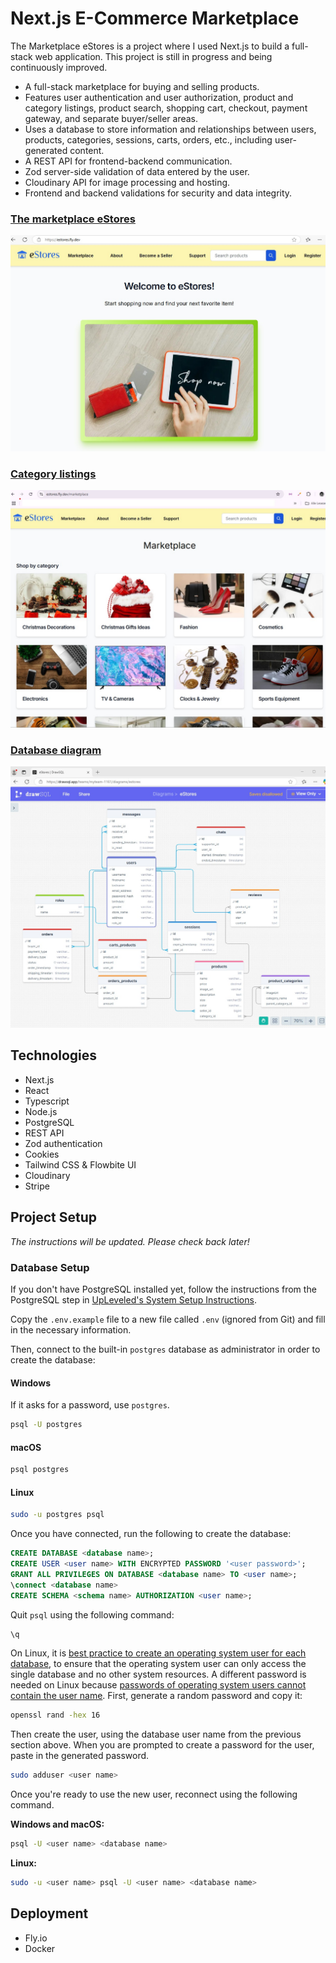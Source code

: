 # Next.js E-Commerce Marketplace

The Marketplace eStores is a project where I used Next.js to build a full-stack web application. This project is still in progress and being continuously improved.

- A full-stack marketplace for buying and selling products.
- Features user authentication and user authorization, product and category listings, product search, shopping cart, checkout, payment gateway, and separate buyer/seller areas.
- Uses a database to store information and relationships between users, products, categories, sessions, carts, orders, etc., including user-generated content.
- A REST API for frontend-backend communication.
- Zod server-side validation of data entered by the user.
- Cloudinary API for image processing and hosting.
- Frontend and backend validations for security and data integrity.

### [The marketplace eStores](https://estores.fly.dev/)

![alt text](./public/images/eStores.jpg)

### [Category listings](https://estores.fly.dev/marketplace)

![alt text](./public/images/marketplace.jpg)

### [Database diagram](https://drawsql.app/teams/myteam-1161/diagrams/estores)

![alt text](./public/images/drawsql_2.jpg)

## Technologies

- Next.js
- React
- Typescript
- Node.js
- PostgreSQL
- REST API
- Zod authentication
- Cookies
- Tailwind CSS & Flowbite UI
- Cloudinary
- Stripe

## Project Setup

_The instructions will be updated. Please check back later!_

### Database Setup

If you don't have PostgreSQL installed yet, follow the instructions from the PostgreSQL step in [UpLeveled's System Setup Instructions](https://github.com/upleveled/system-setup/blob/master/readme.md).

Copy the `.env.example` file to a new file called `.env` (ignored from Git) and fill in the necessary information.

Then, connect to the built-in `postgres` database as administrator in order to create the database:

#### Windows

If it asks for a password, use `postgres`.

```bash
psql -U postgres
```

#### macOS

```bash
psql postgres
```

#### Linux

```bash
sudo -u postgres psql
```

Once you have connected, run the following to create the database:

```sql
CREATE DATABASE <database name>;
CREATE USER <user name> WITH ENCRYPTED PASSWORD '<user password>';
GRANT ALL PRIVILEGES ON DATABASE <database name> TO <user name>;
\connect <database name>
CREATE SCHEMA <schema name> AUTHORIZATION <user name>;
```

Quit `psql` using the following command:

```bash
\q
```

On Linux, it is [best practice to create an operating system user for each database](https://docs.redhat.com/en/documentation/red_hat_enterprise_linux/9/html/configuring_and_using_database_servers/using-postgresql_configuring-and-using-database-servers#con_postgresql-users_using-postgresql), to ensure that the operating system user can only access the single database and no other system resources. A different password is needed on Linux because [passwords of operating system users cannot contain the user name](https://github.com/upleveled/system-setup/issues/74). First, generate a random password and copy it:

```bash
openssl rand -hex 16
```

Then create the user, using the database user name from the previous section above. When you are prompted to create a password for the user, paste in the generated password.

```bash
sudo adduser <user name>
```

Once you're ready to use the new user, reconnect using the following command.

**Windows and macOS:**

```bash
psql -U <user name> <database name>
```

**Linux:**

```bash
sudo -u <user name> psql -U <user name> <database name>
```

## Deployment

- Fly.io
- Docker
